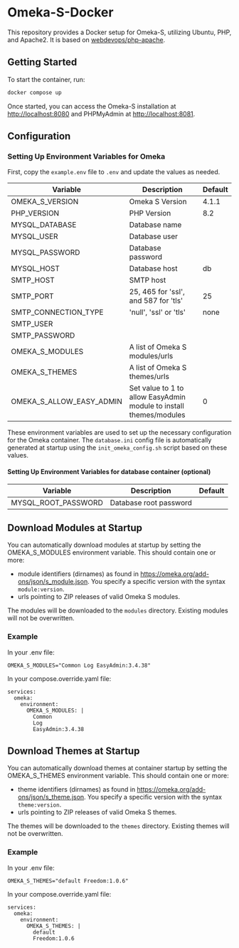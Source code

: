 
# Omeka-S-Docker

This repository provides a Docker setup for Omeka-S, utilizing Ubuntu, PHP, and Apache2. It is based on [webdevops/php-apache](https://github.com/webdevops/Dockerfile).

## Getting Started

To start the container, run:

```sh
docker compose up
```

Once started, you can access the Omeka-S installation at [http://localhost:8080](http://localhost:8080) and PHPMyAdmin at [http://localhost:8081](http://localhost:8081).

## Configuration

### Setting Up Environment Variables for Omeka

First, copy the `example.env` file to `.env` and update the values as needed.

| Variable                 | Description                                                        | Default |
| ------------------------ | ------------------------------------------------------------------ | ------- |
| OMEKA_S_VERSION          | Omeka S Version                                                    | 4.1.1   |
| PHP_VERSION              | PHP Version                                                        | 8.2     |
| MYSQL_DATABASE           | Database name                                                      |         |
| MYSQL_USER               | Database user                                                      |         |
| MYSQL_PASSWORD           | Database password                                                  |         |
| MYSQL_HOST               | Database host                                                      | db      |
| SMTP_HOST                | SMTP host                                                          |         |
| SMTP_PORT                | 25, 465 for 'ssl', and 587 for 'tls'                               | 25      |
| SMTP_CONNECTION_TYPE     | 'null', 'ssl' or 'tls'                                             | none    |
| SMTP_USER                |                                                                    |         |
| SMTP_PASSWORD            |                                                                    |         |
| OMEKA_S_MODULES          | A list of Omeka S modules/urls                                     |         |
| OMEKA_S_THEMES           | A list of Omeka S themes/urls                                      |         |
| OMEKA_S_ALLOW_EASY_ADMIN | Set value to 1 to allow EasyAdmin module to install themes/modules | 0       |

These environment variables are used to set up the necessary configuration for the Omeka container. The `database.ini` config file is automatically generated at startup using the `init_omeka_config.sh` script based on these values.

#### Setting Up Environment Variables for database container (optional)

| Variable            | Description                                                    | Default |
| ------------------- | -------------------------------------------------------------- | ------- |
| MYSQL_ROOT_PASSWORD | Database root password |         |

## Download Modules at Startup

You can automatically download modules at startup by setting the OMEKA_S_MODULES environment variable. This should contain one or more:

- module identifiers (dirnames) as found in https://omeka.org/add-ons/json/s_module.json. You specify a specific version with the syntax `module:version`.
- urls pointing to ZIP releases of valid Omeka S modules.

The modules will be downloaded to the `modules` directory. Existing modules will not be overwritten.

### Example

In your .env file:

```
OMEKA_S_MODULES="Common Log EasyAdmin:3.4.38"
```

In your compose.override.yaml file:

```
services:
  omeka:
    environment:
      OMEKA_S_MODULES: |
        Common
        Log
        EasyAdmin:3.4.38

```

## Download Themes at Startup

You can automatically download themes at container startup by setting the OMEKA_S_THEMES environment variable. This should contain one or more:

- theme identifiers (dirnames) as found in https://omeka.org/add-ons/json/s_theme.json. You specify a specific version with the syntax `theme:version`.
- urls pointing to ZIP releases of valid Omeka S themes.

The themes will be downloaded to the `themes` directory. Existing themes will not be overwritten.

### Example

In your .env file:

```
OMEKA_S_THEMES="default Freedom:1.0.6"
```

In your compose.override.yaml file:

```
services:
  omeka:
    environment:
      OMEKA_S_THEMES: |
        default
        Freedom:1.0.6
```

